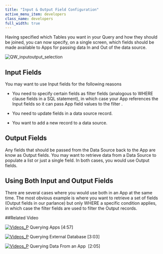 ```yaml
---
title: "Input & Output Field Configuration"
active_menu_item: developers
class_name: developers
full_width: true
---
```



Having specified which Tables you want in your Query and how they should be joined, you can now specify, on a single screen, which fields should be made available to Apps for passing data In and Out of the data source.

![QW\_inputoutput\_selection](/img/docs/qw_inputoutput_selection.zoom47.png)

## Input Fields

You may want to use Input fields for the following reasons

 - You need to specify certain fields as filter fields (analogous to WHERE clause fields in a SQL statement), in which case your App references the Input fields so it can pass App field values to the filter .

 - You need to update fields in a data source record.

 - You want to add a new record to a data source.

## Output Fields

Any fields that should be passed from the Data Source back to the App are know as Output fields. You may want to retrieve data from a Data Source to populate a list or just a single field. In both cases, you would use Output fields.

## Using Both Input and Output Fields

There are several cases where you would use both in an App at the same time. The most obvious example is where you want to retrieve a set of fields (Output fields in our parlance) but only WHERE a specific condition applies, in which case the filter fields are used to filter the Output records.

##Related Video

[![Videos\_P](/img/docs/videos_p.png)](http://www.youtube.com/v/N-sBju6KMFE?autoplay=1&hd=1&fs=1&showsearch=0&rel=0&) Querying Apps [4:57]

[![Videos\_P](/img/docs/videos_p.png)](http://www.youtube.com/v/wxbd6ugLxa0?autoplay=1&hd=1&fs=1&showsearch=0&rel=0&) Querying External Database [3:03]

[![Videos\_P](/img/docs/videos_p.png)](http://www.youtube.com/v/Jlsh8jhSOg0?autoplay=1&hd=1&fs=1&showsearch=0&rel=0&) Querying Data From an App  [2:05]

